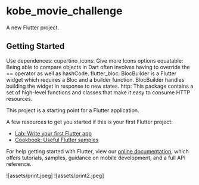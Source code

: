# kobe_movie_challenge

A new Flutter project.

## Getting Started

Use dependences:
   cupertino_icons: Give more Icons options
   equatable:  Being able to compare objects in Dart often involves having to override the == operator as well as hashCode.
   flutter_bloc: BlocBuilder is a Flutter widget which requires a Bloc and a builder function. BlocBuilder handles building the widget in response to new states.
   http: This package contains a set of high-level functions and classes that make it easy to consume HTTP resources.

This project is a starting point for a Flutter application.

A few resources to get you started if this is your first Flutter project:

- [Lab: Write your first Flutter app](https://flutter.dev/docs/get-started/codelab)
- [Cookbook: Useful Flutter samples](https://flutter.dev/docs/cookbook)

For help getting started with Flutter, view our
[online documentation](https://flutter.dev/docs), which offers tutorials,
samples, guidance on mobile development, and a full API reference.

![assets/print.jpeg] ![assets/print2.jpeg]